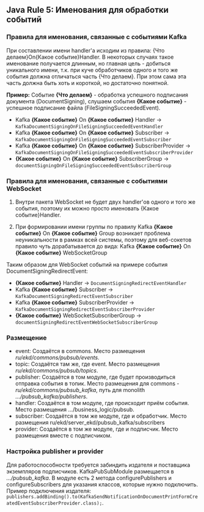 ## Java Rule 5: Именования для обработки событий


### Правила для именования, связанные с событиями Kafka

При составлении имени handler'a исходим из правила: {Что делаем}On{Какое событие}Handler. В некоторых случаях такое именование получается длинным, но главная цель - добиться уникального имени, т.к. при куче обработчиков одного и того же события должна отличаться часть {Что делаем}. При этом сама эта часть должна быть хоть и короткой, но достаточно понятной.
   
**Пример:**
Событие **{Что делаем}** - обработка успешного подписания документа (DocumentSigning), слушаем события **{Какое событие}** - успешное подписание файла (FileSigningSucceededEvent).

* Kafka **{Какое событие}** On **{Какое событие}** Handler -> `KafkaDocumentSigningOnFileSigningSucceededEventHandler`
* Kafka **{Какое событие}** On **{Какое событие}** Subscriber -> `KafkaDocumentSigningOnFileSigningSucceededEventSubscriber`
* Kafka **{Какое событие}** On **{Какое событие}** SubscriberProvider -> `KafkaDocumentSigningOnFileSigningSucceededEventSubscriberProvider`
* **{Какое событие}** On **{Какое событие}** SubscriberGroup -> `documentSigningOnFileSigningSucceededEventSubscriberGroup`


### Правила для именования, связанные с событиями WebSocket

1. Внутри пакета WebSocket не будет двух handler'ов одного и того же события, поэтому их можно просто именовать {Какое событие}Handler.

2. При формировании имени группы по правилу Kafka **{Какое событие}** On **{Какое событие}** Group возникает проблема неуникальности в рамках всей системы, поэтому для веб-сокетов правило чуть дорабатывается до вида: Kafka **{Какое событие}** On **{Какое событие}** WebSocketGroup

Таким образом для WebSocket событий на примере события DocumentSigningRedirectEvent:

* **{Какое событие}** Handler -> `DocumentSigningRedirectEventHandler`
* Kafka **{Какое событие}** Subscriber -> `KafkaDocumentSigningRedirectEventSubscriber`
* Kafka **{Какое событие}** SubscriberProvider -> `KafkaDocumentSigningRedirectEventSubscriberProvider`
* **{Какое событие}** WebSocketSubscriberGroup -> `documentSigningRedirectEventWebSocketSubscriberGroup`

### Размещение

- event: Создаётся в commons. Место размещения _ru/ekd/commons/pubsub/events_.
- topic: Создаётся там же, где event. Место размещения _ru/ekd/commons/pubsub/topics_.
- publisher: Создаётся в том модуле, где будет производиться отправка события в топик. Место размещения для commons - _ru/ekd/commons/pubsub_kafka_, путь для monolith _.../pubsub_kafka/publishers_.
- handler: Создаётся в том модуле, где происходит приём события. Место размещения .../business_logic/pubsub.
- subscriber: Создаётся в том же модуле, где и обработчик. Место размещения ru/ekd/server_ekd/pubsub_kafka/subscribers
- provider: Создаётся в том же модуле, где и подписчик. Место размещения вместе с подписчиком.

### Настройка publisher и provider

Для работоспособности требуется забиндить издателя и поставщика экземпляров подписчиков.
KafkaPubSubModule размещается в _.../pubsub_kafka_.
В модуле есть 2 метода configurePublishers и configureSubscribers для указания классов, которые нужно подключить.
Пример подключения издателя: `publishers.addBinding().to(KafkaSendNotificationOnDocumentPrintFormCreatedEventSubscriberProvider.class);`.
